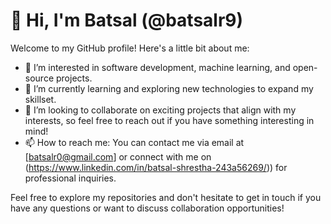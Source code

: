 # 👋 Hi, I'm Batsal (@batsalr9)

Welcome to my GitHub profile! Here's a little bit about me:

- 👀 I’m interested in software development, machine learning, and open-source projects.
- 🌱 I’m currently learning and exploring new technologies to expand my skillset.
- 💞️ I’m looking to collaborate on exciting projects that align with my interests, so feel free to reach out if you have something interesting in mind!
- 📫 How to reach me: You can contact me via email at [batsalr0@gmail.com] or connect with me on (https://www.linkedin.com/in/batsal-shrestha-243a56269/)) for professional inquiries.

Feel free to explore my repositories and don't hesitate to get in touch if you have any questions or want to discuss collaboration opportunities!

